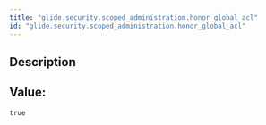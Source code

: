 ```yaml
---
title: "glide.security.scoped_administration.honor_global_acl"
id: "glide.security.scoped_administration.honor_global_acl"
---
```

## Description



## Value: 
```
true
```